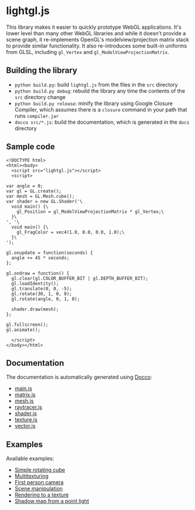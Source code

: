 # lightgl.js

This library makes it easier to quickly prototype WebGL applications. It's lower level than many other WebGL libraries and while it doesn't provide a scene graph, it re-implements OpenGL's modelview/projection matrix stack to provide similar functionality. It also re-introduces some built-in uniforms from GLSL, including `gl_Vertex` and `gl_ModelViewProjectionMatrix`.

## Building the library

* `python build.py`: build `lightgl.js` from the files in the `src` directory
* `python build.py debug`: rebuild the library any time the contents of the `src` directory change
* `python build.py release`: minify the library using Google Closure Compiler, which assumes there is a `closure` command in your path that runs `compiler.jar`
* `docco src/*.js`: build the documentation, which is generated in the `docs` directory

## Sample code

    <!DOCTYPE html>
    <html><body>
      <script src="lightgl.js"></script>
      <script>

    var angle = 0;
    var gl = GL.create();
    var mesh = GL.Mesh.cube();
    var shader = new GL.Shader('\
      void main() {\
        gl_Position = gl_ModelViewProjectionMatrix * gl_Vertex;\
      }\
    ', '\
      void main() {\
        gl_FragColor = vec4(1.0, 0.0, 0.0, 1.0);\
      }\
    ');

    gl.onupdate = function(seconds) {
      angle += 45 * seconds;
    };

    gl.ondraw = function() {
      gl.clear(gl.COLOR_BUFFER_BIT | gl.DEPTH_BUFFER_BIT);
      gl.loadIdentity();
      gl.translate(0, 0, -5);
      gl.rotate(30, 1, 0, 0);
      gl.rotate(angle, 0, 1, 0);

      shader.draw(mesh);
    };

    gl.fullscreen();
    gl.animate();

      </script>
    </body></html>

## Documentation

The documentation is automatically generated using [Docco](http://jashkenas.github.com/docco/):

* [main.js](http://evanw.github.com/lightgl.js/docs/main.html)
* [matrix.js](http://evanw.github.com/lightgl.js/docs/matrix.html)
* [mesh.js](http://evanw.github.com/lightgl.js/docs/mesh.html)
* [raytracer.js](http://evanw.github.com/lightgl.js/docs/raytracer.html)
* [shader.js](http://evanw.github.com/lightgl.js/docs/shader.html)
* [texture.js](http://evanw.github.com/lightgl.js/docs/texture.html)
* [vector.js](http://evanw.github.com/lightgl.js/docs/vector.html)

## Examples

Available examples:

* [Simple rotating cube](http://evanw.github.com/lightgl.js/tests/readme.html)
* [Multitexturing](http://evanw.github.com/lightgl.js/tests/multitexture.html)
* [First person camera](http://evanw.github.com/lightgl.js/tests/camera.html)
* [Scene manipulation](http://evanw.github.com/lightgl.js/tests/scenemanip.html)
* [Rendering to a texture](http://evanw.github.com/lightgl.js/tests/rtt.html)
* [Shadow map from a point light](http://evanw.github.com/lightgl.js/tests/shadowmap.html)
